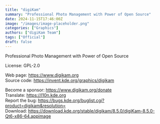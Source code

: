 ```yaml
---
title: "digiKam"
summary: "Professional Photo Management with Power of Open Source"
date: 2024-11-15T17:46:00Z
image: "/images/image-placeholder.png"
categories: ["Graphics"]
authors: ["digiKam Team"]
tags: ["Official"]
draft: false
---
```


Professional Photo Management with Power of Open Source

License: GPL-2.0

Web page: <https://www.digikam.org>  
Source code: <https://invent.kde.org/graphics/digikam>

Become a sponsor: <https://www.digikam.org/donate>  
Translate: <https://l10n.kde.org>  
Report the bug: <https://bugs.kde.org/buglist.cgi?product=digikam&resolution=>  
Download: <https://download.kde.org/stable/digikam/8.5.0/digiKam-8.5.0-Qt6-x86-64.appimage>
